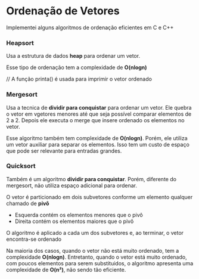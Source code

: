 # Ordenação de Vetores
Implementei alguns algoritmos de ordenação eficientes em C e C++

### Heapsort
Usa a estrutura de dados **heap** para ordenar um vetor.

Esse tipo de ordenação tem a complexidade de **O(nlogn)**

// A função printa() é usada para imprimir o vetor ordenado

### Mergesort
Usa a tecnica de **dividir para conquistar** para ordenar um vetor.
Ele quebra o vetor em vgetores menores até que seja possível comparar elementos de 2 a 2.
Depois ele executa o merge que insere ordenado os elementos no vetor.

Esse algoritmo também tem complexidade de **O(nlogn)**. Porém, ele utiliza um vetor auxiliar para
separar os elementos. Isso tem um custo de espaço que pode ser relevante para entradas grandes.

### Quicksort
Também é um algoritmo **dividir para conquistar**. Porém, diferente do mergesort, não utiliza
espaço adicional para ordenar.

O vetor é particionado em dois subvetores conforme um elemento qualquer chamado de **pivô**
- Esquerda contém os elementos menores que o pivô
- Direita contém os elementos maiores que o pivô
  
O algoritmo é aplicado a cada um dos subvetores e, ao terminar, o vetor encontra-se ordenado

Na maioria dos casos, quando o vetor não está muito ordenado, tem a complexidade **O(nlogn)**.
Entretanto, quando o vetor está muito ordenado, com poucos elementos para serem substituidos,
o algoritmo apresenta uma complexidade de **O(n²)**, não sendo tão eficiente.
